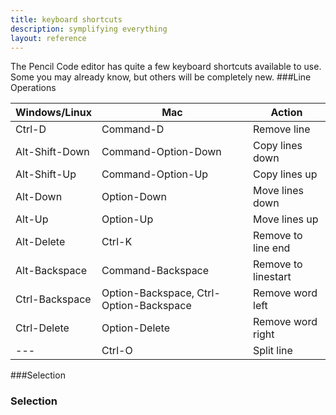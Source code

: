```yaml
---
title: keyboard shortcuts
description: symplifying everything
layout: reference
---
```


The Pencil Code editor has quite a few keyboard shortcuts available to use. Some you may already know, but others will be completely new. 
###Line Operations

| Windows/Linux  | Mac                                     | Action              |
|----------------|-----------------------------------------|---------------------|
| Ctrl-D         | Command-D                               | Remove line         |
| Alt-Shift-Down | Command-Option-Down                     | Copy lines down     |
| Alt-Shift-Up   | Command-Option-Up                       | Copy lines up       |
| Alt-Down       | Option-Down                             | Move lines down     |
| Alt-Up         | Option-Up                               | Move lines up       |
| Alt-Delete     | Ctrl-K                                  | Remove to line end  |
| Alt-Backspace  | Command-Backspace                       | Remove to linestart |
| Ctrl-Backspace | Option-Backspace, Ctrl-Option-Backspace | Remove word left    |
| Ctrl-Delete    | Option-Delete                           | Remove word right   |
| ---            | Ctrl-O                                  | Split line          |

###Selection
### Selection
